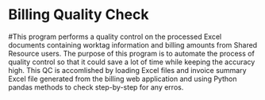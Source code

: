# Billing Quality Check
#This program performs a quality control on the processed Excel documents containing worktag information and billing amounts from Shared Resource users. The purpose of this program is to automate the process of quality control so that it could save a lot of time while keeping the accuracy high. This QC is accomlished by loading Excel files and invoice summary Excel file generated from the billing web application and using Python pandas methods to check step-by-step for any erros.

